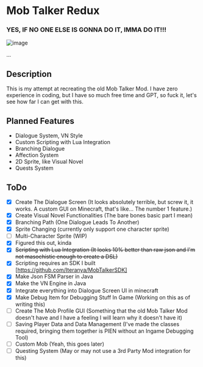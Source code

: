 # Mob Talker Redux

### YES, IF NO ONE ELSE IS GONNA DO IT, IMMA DO IT!!!

![image](https://github.com/user-attachments/assets/9cd9f9fa-f269-41c6-af07-11602cbcfa41)


...

## Description

This is my attempt at recreating the old Mob Talker Mod. I have zero experience in coding, but I have so much free time and GPT, so fuck it, let's see how far I can get with this.


## Planned Features
- Dialogue System, VN Style 
- Custom Scripting with Lua Integration
- Branching Dialogue
- Affection System
- 2D Sprite, like Visual Novel
- Quests System

## ToDo
- [x] Create The Dialogue Screen (It looks absolutely terrible, but screw it, it works. A custom GUI on Minecraft, that's like... The number 1 feature.)
- [x] Create Visual Novel Functionalities (The bare bones basic part I mean)
 - [x] Branching Path (One Dialogue Leads To Another)
 - [x] Sprite Changing (currently only support one character sprite)
 - [ ] Multi-Character Sprite (WIP)
 - [x] Figured this out, kinda
- [x] ~~Scripting with Lua Integration (It looks 10% better than raw json and I'm not masochistic enough to create a DSL)~~
- [x] Scripting requires an SDK I built [https://github.com/Iteranya/MobTalkerSDK]
- [x] Make Json FSM Parser in Java
- [x] Make the VN Engine in Java
- [x] Integrate everything into Dialogue Screen UI in minecraft
- [x] Make Debug Item for Debugging Stuff In Game (Working on this as of writing this)
- [ ] Create The Mob Profile GUI (Something that the old Mob Talker Mod doesn't have and I have a feeling I will learn why it doesn't have it)
- [ ] Saving Player Data and Data Management (I've made the classes required, bringing them together  is PIEN without an Ingame Debugging Tool)
- [ ] Custom Mob (Yeah, this goes later)
- [ ] Questing System (May or may not use a 3rd Party Mod integration for this)
